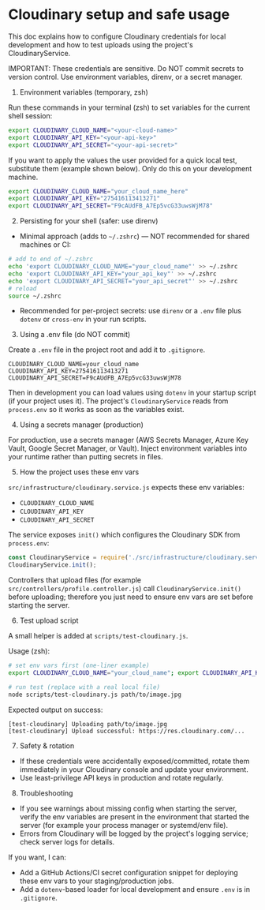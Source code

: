 # Cloudinary setup and safe usage

This doc explains how to configure Cloudinary credentials for local development and how to test uploads using the project's CloudinaryService.

IMPORTANT: These credentials are sensitive. Do NOT commit secrets to version control. Use environment variables, direnv, or a secret manager.

1) Environment variables (temporary, zsh)

Run these commands in your terminal (zsh) to set variables for the current shell session:

```bash
export CLOUDINARY_CLOUD_NAME="<your-cloud-name>"
export CLOUDINARY_API_KEY="<your-api-key>"
export CLOUDINARY_API_SECRET="<your-api-secret>"
```

If you want to apply the values the user provided for a quick local test, substitute them (example shown below). Only do this on your development machine.

```bash
export CLOUDINARY_CLOUD_NAME="your_cloud_name_here"
export CLOUDINARY_API_KEY="275416113413271"
export CLOUDINARY_API_SECRET="F9cAUdFB_A7Ep5vcG33uwsWjM78"
```

2) Persisting for your shell (safer: use direnv)

- Minimal approach (adds to `~/.zshrc`) — NOT recommended for shared machines or CI:

```bash
# add to end of ~/.zshrc
echo 'export CLOUDINARY_CLOUD_NAME="your_cloud_name"' >> ~/.zshrc
echo 'export CLOUDINARY_API_KEY="your_api_key"' >> ~/.zshrc
echo 'export CLOUDINARY_API_SECRET="your_api_secret"' >> ~/.zshrc
# reload
source ~/.zshrc
```

- Recommended for per-project secrets: use `direnv` or a `.env` file plus `dotenv` or `cross-env` in your run scripts.

3) Using a .env file (do NOT commit)

Create a `.env` file in the project root and add it to `.gitignore`.

```
CLOUDINARY_CLOUD_NAME=your_cloud_name
CLOUDINARY_API_KEY=275416113413271
CLOUDINARY_API_SECRET=F9cAUdFB_A7Ep5vcG33uwsWjM78
```

Then in development you can load values using `dotenv` in your startup script (if your project uses it). The project's `CloudinaryService` reads from `process.env` so it works as soon as the variables exist.

4) Using a secrets manager (production)

For production, use a secrets manager (AWS Secrets Manager, Azure Key Vault, Google Secret Manager, or Vault). Inject environment variables into your runtime rather than putting secrets in files.

5) How the project uses these env vars

`src/infrastructure/cloudinary.service.js` expects these env variables:

- `CLOUDINARY_CLOUD_NAME`
- `CLOUDINARY_API_KEY`
- `CLOUDINARY_API_SECRET`

The service exposes `init()` which configures the Cloudinary SDK from `process.env`:

```js
const CloudinaryService = require('./src/infrastructure/cloudinary.service');
CloudinaryService.init();
```

Controllers that upload files (for example `src/controllers/profile.controller.js`) call `CloudinaryService.init()` before uploading; therefore you just need to ensure env vars are set before starting the server.

6) Test upload script

A small helper is added at `scripts/test-cloudinary.js`.

Usage (zsh):

```bash
# set env vars first (one-liner example)
export CLOUDINARY_CLOUD_NAME="your_cloud_name"; export CLOUDINARY_API_KEY="275416113413271"; export CLOUDINARY_API_SECRET="F9cAUdFB_A7Ep5vcG33uwsWjM78"

# run test (replace with a real local file)
node scripts/test-cloudinary.js path/to/image.jpg
```

Expected output on success:

```
[test-cloudinary] Uploading path/to/image.jpg
[test-cloudinary] Upload successful: https://res.cloudinary.com/...
```

7) Safety & rotation

- If these credentials were accidentally exposed/committed, rotate them immediately in your Cloudinary console and update your environment.
- Use least-privilege API keys in production and rotate regularly.

8) Troubleshooting

- If you see warnings about missing config when starting the server, verify the env variables are present in the environment that started the server (for example your process manager or systemd/env file).
- Errors from Cloudinary will be logged by the project's logging service; check server logs for details.

If you want, I can:
- Add a GitHub Actions/CI secret configuration snippet for deploying these env vars to your staging/production jobs.
- Add a `dotenv`-based loader for local development and ensure `.env` is in `.gitignore`.

